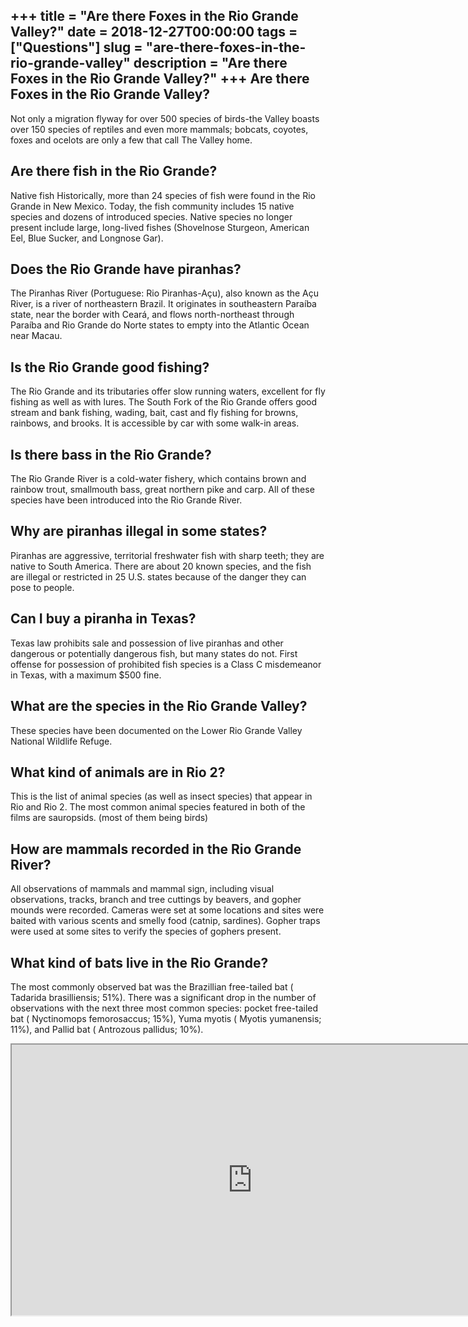 +++
title = "Are there Foxes in the Rio Grande Valley?"
date = 2018-12-27T00:00:00
tags = ["Questions"]
slug = "are-there-foxes-in-the-rio-grande-valley"
description = "Are there Foxes in the Rio Grande Valley?"
+++
Are there Foxes in the Rio Grande Valley?
-----------------------------------------

Not only a migration flyway for over 500 species of birds-the Valley boasts over 150 species of reptiles and even more mammals; bobcats, coyotes, foxes and ocelots are only a few that call The Valley home.

Are there fish in the Rio Grande?
---------------------------------

Native fish Historically, more than 24 species of fish were found in the Rio Grande in New Mexico. Today, the fish community includes 15 native species and dozens of introduced species. Native species no longer present include large, long-lived fishes (Shovelnose Sturgeon, American Eel, Blue Sucker, and Longnose Gar).

Does the Rio Grande have piranhas?
----------------------------------

The Piranhas River (Portuguese: Rio Piranhas-Açu), also known as the Açu River, is a river of northeastern Brazil. It originates in southeastern Paraíba state, near the border with Ceará, and flows north-northeast through Paraíba and Rio Grande do Norte states to empty into the Atlantic Ocean near Macau.

Is the Rio Grande good fishing?
-------------------------------

The Rio Grande and its tributaries offer slow running waters, excellent for fly fishing as well as with lures. The South Fork of the Rio Grande offers good stream and bank fishing, wading, bait, cast and fly fishing for browns, rainbows, and brooks. It is accessible by car with some walk-in areas.

Is there bass in the Rio Grande?
--------------------------------

The Rio Grande River is a cold-water fishery, which contains brown and rainbow trout, smallmouth bass, great northern pike and carp. All of these species have been introduced into the Rio Grande River.

Why are piranhas illegal in some states?
----------------------------------------

Piranhas are aggressive, territorial freshwater fish with sharp teeth; they are native to South America. There are about 20 known species, and the fish are illegal or restricted in 25 U.S. states because of the danger they can pose to people.

Can I buy a piranha in Texas?
-----------------------------

Texas law prohibits sale and possession of live piranhas and other dangerous or potentially dangerous fish, but many states do not. First offense for possession of prohibited fish species is a Class C misdemeanor in Texas, with a maximum $500 fine.

What are the species in the Rio Grande Valley?
----------------------------------------------

These species have been documented on the Lower Rio Grande Valley National Wildlife Refuge.

What kind of animals are in Rio 2?
----------------------------------

This is the list of animal species (as well as insect species) that appear in Rio and Rio 2. The most common animal species featured in both of the films are sauropsids. (most of them being birds)

How are mammals recorded in the Rio Grande River?
-------------------------------------------------

All observations of mammals and mammal sign, including visual observations, tracks, branch and tree cuttings by beavers, and gopher mounds were recorded. Cameras were set at some locations and sites were baited with various scents and smelly food (catnip, sardines). Gopher traps were used at some sites to verify the species of gophers present.

What kind of bats live in the Rio Grande?
-----------------------------------------

The most commonly observed bat was the Brazillian free-tailed bat ( Tadarida brasilliensis; 51%). There was a significant drop in the number of observations with the next three most common species: pocket free-tailed bat ( Nyctinomops femorosaccus; 15%), Yuma myotis ( Myotis yumanensis; 11%), and Pallid bat ( Antrozous pallidus; 10%).

<iframe allow="accelerometer; autoplay; clipboard-write; encrypted-media; gyroscope; picture-in-picture" allowfullscreen="" class="__youtube_prefs__  epyt-is-override  no-lazyload" data-no-lazy="1" data-origheight="433" data-origwidth="770" data-skipgform_ajax_framebjll="" height="433" id="_ytid_49470" loading="lazy" src="https://www.youtube.com/embed/O1rv_GsfVYo?enablejsapi=1&autoplay=0&cc_load_policy=0&cc_lang_pref=&iv_load_policy=1&loop=0&modestbranding=0&rel=1&fs=1&playsinline=0&autohide=2&theme=dark&color=red&controls=1&" title="YouTube player" width="770"></iframe>
